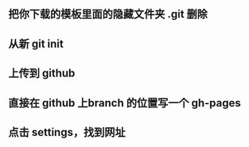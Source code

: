## 把你下载的模板里面的隐藏文件夹 .git 删除

## 从新 git init

## 上传到 github

## 直接在 github 上branch 的位置写一个 gh-pages

## 点击 settings，找到网址

